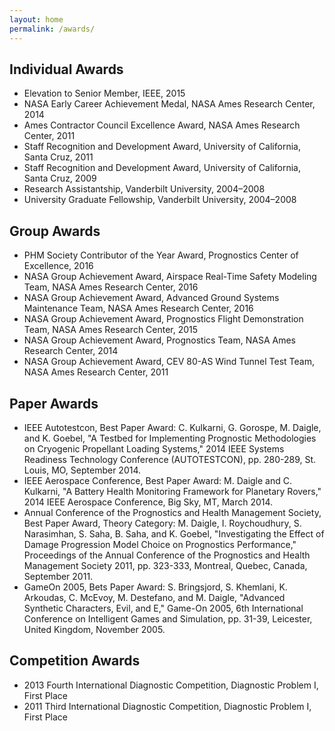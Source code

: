 ```yaml
---
layout: home
permalink: /awards/
---
```


## Individual Awards
- Elevation to Senior Member, IEEE, 2015
- NASA Early Career Achievement Medal, NASA Ames Research Center, 2014
- Ames Contractor Council Excellence Award, NASA Ames Research Center, 2011
- Staff Recognition and Development Award, University of California, Santa Cruz, 2011
- Staff Recognition and Development Award, University of California, Santa Cruz, 2009
- Research Assistantship, Vanderbilt University, 2004–2008
- University Graduate Fellowship, Vanderbilt University, 2004–2008

## Group Awards
- PHM Society Contributor of the Year Award, Prognostics Center of Excellence, 2016
- NASA Group Achievement Award, Airspace Real-Time Safety Modeling Team, NASA Ames Research
Center, 2016
- NASA Group Achievement Award, Advanced Ground Systems Maintenance Team, NASA Ames Research Center, 2016
- NASA Group Achievement Award, Prognostics Flight Demonstration Team, NASA Ames Research
Center, 2015
- NASA Group Achievement Award, Prognostics Team, NASA Ames Research Center, 2014
- NASA Group Achievement Award, CEV 80-AS Wind Tunnel Test Team, NASA Ames Research Center, 2011

## Paper Awards
- IEEE Autotestcon, Best Paper Award: C. Kulkarni, G. Gorospe, M. Daigle, and K. Goebel, "A Testbed for Implementing Prognostic Methodologies on Cryogenic Propellant Loading Systems," 2014 IEEE Systems Readiness Technology Conference (AUTOTESTCON), pp. 280-289, St. Louis, MO, September 2014.
- IEEE Aerospace Conference, Best Paper Award: M. Daigle and C. Kulkarni, "A Battery Health Monitoring Framework for Planetary Rovers," 2014 IEEE Aerospace Conference, Big Sky, MT, March 2014.
- Annual Conference of the Prognostics and Health Management Society, Best Paper Award, Theory Category: M. Daigle, I. Roychoudhury, S. Narasimhan, S. Saha, B. Saha, and K. Goebel, "Investigating the Effect of Damage Progression Model Choice on Prognostics Performance," Proceedings of the Annual Conference of the Prognostics and Health Management Society 2011, pp. 323-333, Montreal, Quebec, Canada, September 2011.
- GameOn 2005, Bets Paper Award: S. Bringsjord, S. Khemlani, K. Arkoudas, C. McEvoy, M. Destefano, and M. Daigle, "Advanced Synthetic Characters, Evil, and E," Game-On 2005, 6th International Conference on Intelligent Games and Simulation, pp. 31-39, Leicester, United Kingdom, November 2005.

## Competition Awards
- 2013 Fourth International Diagnostic Competition, Diagnostic Problem I, First Place
- 2011 Third International Diagnostic Competition, Diagnostic Problem I, First Place
